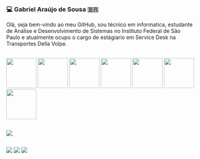 ### 💻 Gabriel Araújo de Sousa :brazil:

Olá, seja bem-vindo ao meu GitHub, sou técnico em informatica, estudante de Análise e Desenvolvimento de Sistemas no Instituto Federal de São Paulo e atualmente ocupo o cargo de estágiario em Service Desk na Transportes Della Volpe.

##
<div>
  <img width="80px" src="https://cdn.jsdelivr.net/gh/devicons/devicon/icons/html5/html5-original.svg" />
  <img width="80px" src="https://cdn.jsdelivr.net/gh/devicons/devicon/icons/css3/css3-original.svg" />
  <img width="80px" src="https://cdn.jsdelivr.net/gh/devicons/devicon/icons/javascript/javascript-plain.svg" />
  <img width="80px" src="https://cdn.jsdelivr.net/gh/devicons/devicon/icons/typescript/typescript-plain.svg" />
  <img width="80px" src="https://cdn.jsdelivr.net/gh/devicons/devicon/icons/angularjs/angularjs-plain.svg" />
  <img width="80px" src="https://cdn.jsdelivr.net/gh/devicons/devicon/icons/java/java-original.svg" />  
  <img width="80px" src="https://cdn.jsdelivr.net/gh/devicons/devicon/icons/oracle/oracle-original.svg" />
</div>

##

<div>
  <img src="https://github-readme-stats.vercel.app/api?username=gabrielarjs&show_icons=true&theme=dark#gh-dark-mode-only">
</div>

##
   
<div>
  <a target="_blank" href="mailto:gabriiel.sousa161@gmail.com"><img src="https://img.shields.io/badge/Gmail-D14836?style=for-the-badge&logo=gmail&logoColor=white"></a>
  <a target="_blank" href="https://www.linkedin.com/in/gabriel-a-sousa/"><img src="https://img.shields.io/badge/LinkedIn-0077B5?style=for-the-badge&logo=linkedin&logoColor=white"></a>
  <a  target="_blank" href="https://www.instagram.com/gabriel.arjs/"><img src="https://img.shields.io/badge/Instagram-E4405F?style=for-the-badge&logo=instagram&logoColor=white"></a>
</div>
